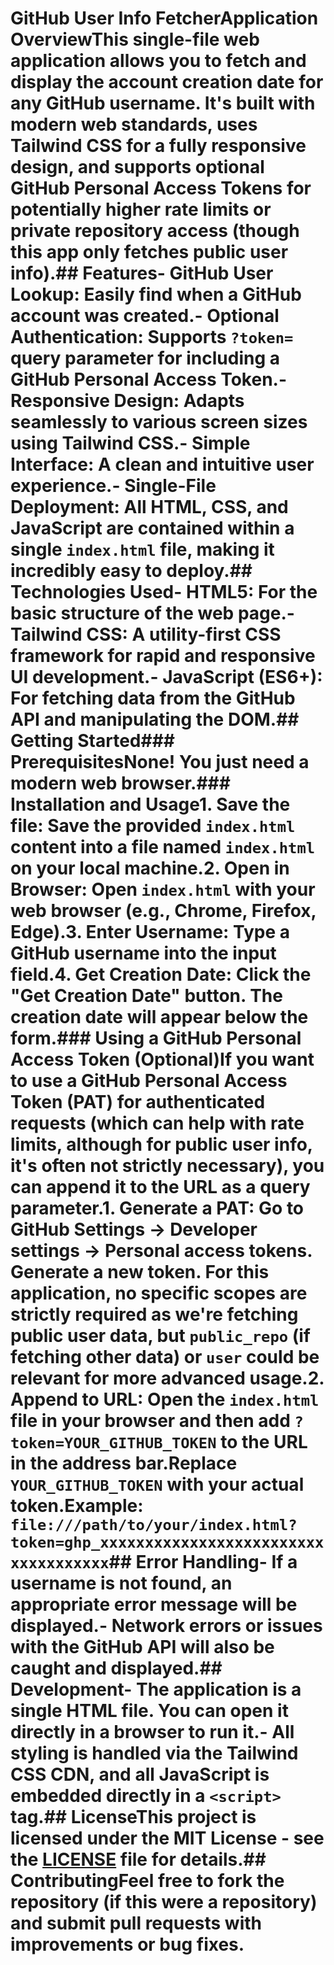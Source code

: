 # GitHub User Info FetcherApplication OverviewThis single-file web application allows you to fetch and display the account creation date for any GitHub username. It's built with modern web standards, uses Tailwind CSS for a fully responsive design, and supports optional GitHub Personal Access Tokens for potentially higher rate limits or private repository access (though this app only fetches public user info).## Features- **GitHub User Lookup**: Easily find when a GitHub account was created.- **Optional Authentication**: Supports `?token=` query parameter for including a GitHub Personal Access Token.- **Responsive Design**: Adapts seamlessly to various screen sizes using Tailwind CSS.- **Simple Interface**: A clean and intuitive user experience.- **Single-File Deployment**: All HTML, CSS, and JavaScript are contained within a single `index.html` file, making it incredibly easy to deploy.## Technologies Used- **HTML5**: For the basic structure of the web page.- **Tailwind CSS**: A utility-first CSS framework for rapid and responsive UI development.- **JavaScript (ES6+)**: For fetching data from the GitHub API and manipulating the DOM.## Getting Started### PrerequisitesNone! You just need a modern web browser.### Installation and Usage1.  **Save the file**: Save the provided `index.html` content into a file named `index.html` on your local machine.2.  **Open in Browser**: Open `index.html` with your web browser (e.g., Chrome, Firefox, Edge).3.  **Enter Username**: Type a GitHub username into the input field.4.  **Get Creation Date**: Click the "Get Creation Date" button. The creation date will appear below the form.### Using a GitHub Personal Access Token (Optional)If you want to use a GitHub Personal Access Token (PAT) for authenticated requests (which can help with rate limits, although for public user info, it's often not strictly necessary), you can append it to the URL as a query parameter.1.  **Generate a PAT**: Go to GitHub Settings -> Developer settings -> Personal access tokens. Generate a new token. For this application, no specific scopes are strictly required as we're fetching public user data, but `public_repo` (if fetching other data) or `user` could be relevant for more advanced usage.2.  **Append to URL**: Open the `index.html` file in your browser and then add `?token=YOUR_GITHUB_TOKEN` to the URL in the address bar.Replace `YOUR_GITHUB_TOKEN` with your actual token.Example: `file:///path/to/your/index.html?token=ghp_xxxxxxxxxxxxxxxxxxxxxxxxxxxxxxxxxxxx`## Error Handling- If a username is not found, an appropriate error message will be displayed.- Network errors or issues with the GitHub API will also be caught and displayed.## Development- The application is a single HTML file. You can open it directly in a browser to run it.- All styling is handled via the Tailwind CSS CDN, and all JavaScript is embedded directly in a `<script>` tag.## LicenseThis project is licensed under the MIT License - see the [LICENSE](#license) file for details.## ContributingFeel free to fork the repository (if this were a repository) and submit pull requests with improvements or bug fixes.